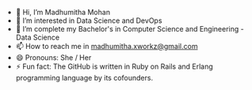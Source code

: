 - 👋 Hi, I’m Madhumitha Mohan
- 👀 I’m interested in Data Science and DevOps
- 🌱 I’m complete my Bachelor's in Computer Science and Engineering - Data Science 
- 📫 How to reach me in madhumitha.xworkz@gmail.com
- 😄 Pronouns: She / Her
- ⚡ Fun fact: The GitHub is written in Ruby on Rails and Erlang programming language by its cofounders.

<!---
madhumitha-6/madhumitha-6 is a ✨ special ✨ repository because its `README.md` (this file) appears on your GitHub profile.
You can click the Preview link to take a look at your changes.
--->
